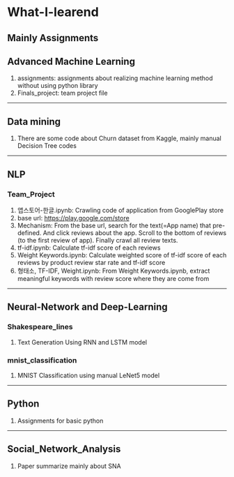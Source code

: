 # What-I-learend
Mainly Assignments
---

## Advanced Machine Learning
1. assignments: assignments about realizing machine learning method without using python library
2. Finals_project: team project file 
---

## Data mining
1. There are some code about Churn dataset from Kaggle, mainly manual Decision Tree codes
---

## NLP
### Team_Project
1. 앱스토어-한글.ipynb: Crawling code of application from GooglePlay store
2. base url: https://play.google.com/store
3. Mechanism: From the base url, search for the text(=App name) that pre-defined. And click reviews about the app. Scroll to the bottom of reviews (to the first review of app). Finally crawl all review texts.
4. tf-idf.ipynb: Calculate tf-idf score of each reviews
5. Weight Keywords.ipynb: Calculate weighted score of tf-idf score of each reviews by product review star rate and tf-idf score
6. 형태소, TF-IDF, Weight.ipynb: From Weight Keywords.ipynb, extract meaningful keywords with review score where they are come from
---

## Neural-Network and Deep-Learning
### Shakespeare_lines
1. Text Generation Using RNN and LSTM model

### mnist_classification
1. MNIST Classification using manual LeNet5 model
---

## Python
1. Assignments for basic python
---

## Social_Network_Analysis
1. Paper summarize mainly about SNA
